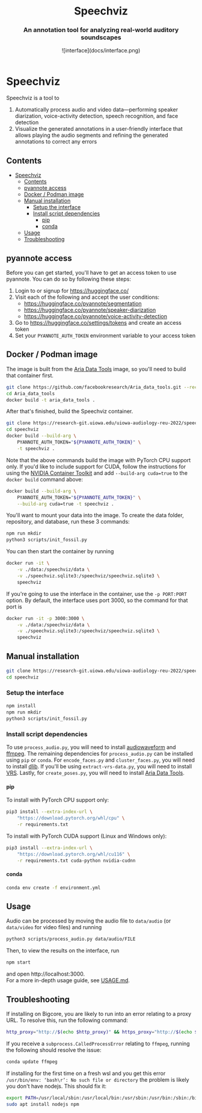 <div align="center">
    <center>
        <h1>
            Speechviz
        </h1>
        <h3>
            An annotation tool for analyzing real-world auditory soundscapes
        </h3>
        ![interface](docs/interface.png)
    </center>
</div>

<br>

# Speechviz

Speechviz is a tool to

1. Automatically process audio and video data—performing speaker diarization,
   voice-activity detection, speech recognition, and face detection
2. Visualize the generated annotations in a user-friendly interface that allows
   playing the audio segments and refining the generated annotations to correct
   any errors

## Contents

- [Speechviz](#speechviz)
  - [Contents](#contents)
  - [pyannote access](#pyannote-access)
  - [Docker / Podman image](#docker--podman-image)
  - [Manual installation](#manual-installation)
    - [Setup the interface](#setup-the-interface)
    - [Install script dependencies](#install-script-dependencies)
      - [pip](#pip)
      - [conda](#conda)
  - [Usage](#usage)
  - [Troubleshooting](#troubleshooting)

## pyannote access

Before you can get started, you'll have to get an access token
to use pyannote. You can do so by following these steps:

1. Login to or signup for https://huggingface.co/
2. Visit each of the following and accept the user conditions:
   - https://huggingface.co/pyannote/segmentation
   - https://huggingface.co/pyannote/speaker-diarization
   - https://huggingface.co/pyannote/voice-activity-detection
3. Go to https://huggingface.co/settings/tokens and create an access token
4. Set your `PYANNOTE_AUTH_TOKEN` environment variable to your access token

## Docker / Podman image

The image is built from the
[Aria Data Tools](https://github.com/facebookresearch/Aria_data_tools/)
image, so you'll need to build that container first.

```bash
git clone https://github.com/facebookresearch/Aria_data_tools.git --recursive
cd Aria_data_tools
docker build -t aria_data_tools .
```

After that's finished, build the Speechviz container.

```bash
git clone https://research-git.uiowa.edu/uiowa-audiology-reu-2022/speechviz.git
cd speechviz
docker build --build-arg \
    PYANNOTE_AUTH_TOKEN="${PYANNOTE_AUTH_TOKEN}" \
    -t speechviz .
```

Note that the above commands build the image with PyTorch CPU support only.
If you'd like to include support for CUDA, follow the instructions for using the
[NVIDIA Container Toolkit](https://docs.nvidia.com/datacenter/cloud-native/container-toolkit/overview.html)
and add `--build-arg cuda=true` to the `docker build` command above:

```bash
docker build --build-arg \
    PYANNOTE_AUTH_TOKEN="${PYANNOTE_AUTH_TOKEN}" \
    --build-arg cuda=true -t speechviz .
```

You'll want to mount your data into the image. To create the data folder, repository,
and database, run these 3 commands:

```bash
npm run mkdir
python3 scripts/init_fossil.py
```

You can then start the container by running

```bash
docker run -it \
    -v ./data:/speechviz/data \
    -v ./speechviz.sqlite3:/speechviz/speechviz.sqlite3 \
    speechviz
```

If you're going to use the interface in the container, use the `-p PORT:PORT` option.
By default, the interface uses port 3000, so the command for that port is

```bash
docker run -it -p 3000:3000 \
    -v ./data:/speechviz/data \
    -v ./speechviz.sqlite3:/speechviz/speechviz.sqlite3 \
    speechviz
```

## Manual installation

```bash
git clone https://research-git.uiowa.edu/uiowa-audiology-reu-2022/speechviz.git
cd speechviz
```

### Setup the interface

```bash
npm install
npm run mkdir
python3 scripts/init_fossil.py
```

### Install script dependencies

To use `process_audio.py`, you will need to install
[audiowaveform](https://github.com/bbc/audiowaveform)
and [ffmpeg](https://ffmpeg.org/). The remaining dependencies for `process_audio.py`
can be installed using `pip` or `conda`.
For `encode_faces.py` and `cluster_faces.py`, you will need to install
[dlib](USAGE.md#face-detection-and-clustering).
If you'll be using `extract-vrs-data.py`, you will need to install
[VRS](https://github.com/facebookresearch/vrs).
Lastly, for `create_poses.py`, you will need to install
[Aria Data Tools](https://github.com/facebookresearch/Aria_data_tools/).

#### pip

To install with PyTorch CPU support only:

```bash
pip3 install --extra-index-url \
    "https://download.pytorch.org/whl/cpu" \
    -r requirements.txt
```

To install with PyTorch CUDA support (Linux and Windows only):

```bash
pip3 install --extra-index-url \
    "https://download.pytorch.org/whl/cu116" \
    -r requirements.txt cuda-python nvidia-cudnn
```

#### conda

```bash
conda env create -f environment.yml
```

## Usage

Audio can be processed by moving the audio file to `data/audio`
(or `data/video` for video files) and running

```bash
python3 scripts/process_audio.py data/audio/FILE
```

Then, to view the results on the interface, run

```bash
npm start
```

and open http://localhost:3000.  
For a more in-depth usage guide, see [USAGE.md](USAGE.md).

## Troubleshooting

[comment]: # "ERROR: Could not install packages due to an OSError: Proxy URL had no scheme, should start with http:// or https://"

If installing on Bigcore, you are likely to run into an error relating to a proxy URL.
To resolve this, run the following command:

```bash
http_proxy="http://$(echo $http_proxy)" && https_proxy="http://$(echo $https_proxy)"
```

[comment]: # "subprocess.CalledProcessError: Command '['ffmpeg', ... 'output_file_here']' returned non-zero exit status 127."

If you receive a `subprocess.CalledProcessError` relating to `ffmpeg`, running the
following should resolve the issue:

```bash
conda update ffmpeg
```

If installing for the first time on a fresh wsl and you get this error `/usr/bin/env: ‘bash\r’: No such file or directory` the problem is likely you don't have nodejs. This should fix it:

```bash
export PATH=/usr/local/sbin:/usr/local/bin:/usr/sbin:/usr/bin:/sbin:/bin
sudo apt install nodejs npm
```
